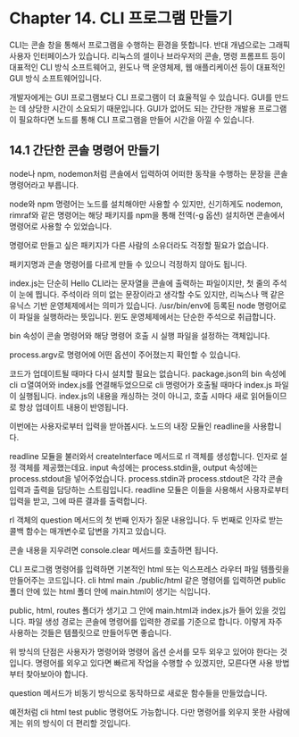 # Chapter 14. CLI 프로그램 만들기

CLI는 콘솔 창을 통해서 프로그램을 수행하는 환경을 뜻합니다.
반대 개념으로는 그래픽 사용자 인터페이스가 있습니다.
리눅스의 셀이나 브라우저의 콘솔, 명령 프롬프트 등이 대표적인 CLI 방식 소프트웨어고, 윈도나 맥 운영체제, 웹 애플리케이션 등이 대표적인 GUI 방식 소프트웨어입니다.

개발자에게는 GUI 프로그램보다 CLI 프로그램이 더 효율적일 수 있습니다.
GUI를 만드는 데 상당한 시간이 소요되기 때문입니다.
GUI가 없어도 되는 간단한 개발용 프로그램이 필요하다면 노드를 통해 CLI 프로그램을 만들어 시간을 아낄 수 있습니다.

## 14.1 간단한 콘솔 명령어 만들기

node나 npm, nodemon처럼 콘솔에서 입력하여 어떠한 동작을 수행하는 문장을 콘솔 명령어라고 부릅니다.

node와 npm 명령어는 노드를 설치해야만 사용할 수 있지만, 신기하게도 nodemon, rimraf와 같은 명령어는 해당 패키지를 npm을 통해 전역(-g 옵션) 설치하면 콘솔에서 명령어로 사용할 수 있었습니다.

명령어로 만들고 싶은 패키지가 다른 사람의 소유더라도 걱정할 필요가 없습니다.

패키지명과 콘솔 명령어를 다르게 만들 수 있으니 걱정하지 않아도 됩니다.

index.js는 단순히 Hello CLI라는 문자열을 콘솔에 출력하는 파일이지만, 첫 줄의 주석이 눈에 띕니다.
주석이라 의미 없는 문장이라고 생각할 수도 있지만, 리눅스나 맥 같은 유닉스 기반 운영체제에서는 의미가 있습니다.
/usr/bin/env에 등록된 node 명령어로 이 파일을 실행하라는 뜻입니다.
윈도 운영체제에서는 단순한 주석으로 취급합니다.

bin 속성이 콘솔 명령어와 해당 명령어 호출 시 실행 파일을 설정하는 객체입니다.

process.argv로 명령어에 어떤 옵션이 주어졌는지 확인할 수 있습니다.

코드가 업데이트될 때마다 다시 설치할 필요는 없습니다.
package.json의 bin 속성에 cli ㅁ열여어와 index.js를 연결해두었으므로 cli 명령어가 호출될 때마다 index.js 파일이 실행됩니다.
index.js의 내용을 캐싱하는 것이 아니고, 호출 시마다 새로 읽어들이므로 항상 업데이트 내용이 반영됩니다.

이번에는 사용자로부터 입력을 받아봅시다.
노드의 내장 모듈인 readline을 사용합니다.

readline 모듈을 불러와서 createInterface 메서드로 rl 객체를 생성합니다.
인자로 설정 객체를 제공했는데요.
input 속성에는 process.stdin을, output 속성에는 process.stdout을 넣어주었습니다.
process.stdin과 process.stdout은 각각 콘솔 입력과 출력을 담당하는 스트림입니다.
readline 모듈은 이들을 사용해서 사용자로부터 입력을 받고, 그에 따른 결과를 출력합니다.

rl 객체의 question 메서드의 첫 번째 인자가 질문 내용입니다.
두 번째로 인자로 받는 콜백 함수는 매개변수로 답변을 가지고 있습니다.

콘솔 내용을 지우려면 console.clear 메서드를 호출하면 됩니다.

CLI 프로그램 명령어를 입력하면 기본적인 html 또는 익스프레스 라우터 파일 템플릿을 만들어주는 코드입니다.
cli html main ./public/html 같은 명령어를 입력하면 public 폴더 안에 있는 html 폴더 안에 main.html이 생기는 식입니다.

public, html, routes 폴더가 생기고 그 안에 main.html과 index.js가 들어 있을 것입니다.
파일 생성 경로는 콘솔에 명령어를 입력한 경로를 기준으로 합니다.
이렇게 자주 사용하는 것들은 템플릿으로 만들어두면 좋습니다.

위 방식의 단점은 사용자가 명령어와 명령어 옵션 순서를 모두 외우고 있어야 한다는 것입니다.
명령어를 외우고 있다면 빠르게 작업을 수행할 수 있겠지만, 모른다면 사용 방법부터 찾아보아야 합니다.

question 메서드가 비동기 방식으로 동작하므로 새로운 함수들을 만들었습니다.

예전처럼 cli html test public 명령어도 가능합니다.
다만 명령어를 외우지 못한 사람에게는 위의 방식이 더 편리할 것입니다.
